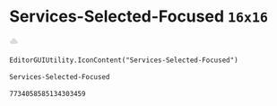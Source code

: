 # Services-Selected-Focused `16x16`
<img src="/img/Services-Selected-Focused.png" width=16 height=16>

``` CSharp
EditorGUIUtility.IconContent("Services-Selected-Focused")
```
```
Services-Selected-Focused
```
```
7734058585134303459
```
